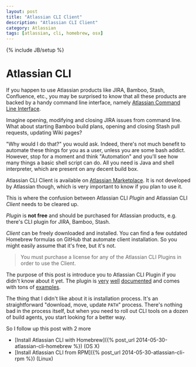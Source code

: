 ```yaml
---
layout: post
title: "Atlassian CLI Client"
description: "Atlassian CLI Client"
category: Atlassian
tags: [atlassian, cli, homebrew, osx]
---
```

{% include JB/setup %}

# Atlassian CLI
If you happen to use Atlassian products like JIRA, Bamboo, Stash, Confluence, etc., you may be surprised to know that all these products are backed by a handy command line interface, namely [Atlassian Command Line Interface](https://bobswift.atlassian.net/wiki/display/ACLI/Atlassian+Command+Line+Interface).

Imagine opening, modifying and closing JIRA issues from command line. What about starting Bamboo build plans, opening and closing Stash pull requests, updating Wiki pages?

"Why would I do that?" you would ask. Indeed, there's not much benefit to automate these things for you as a user, unless you are some bash addict. However, stop for a moment and think "Automation" and you'll see how many things a basic shell script can do. All you need is Java and shell interpreter, which are present on any decent build box.

Atlassian CLI Client is available on [Atlassian Marketplace](https://marketplace.atlassian.com/plugins/org.swift.atlassian.cli). It is not developed by Atlassian though, which is very important to know if you plan to use it.

This is where the confusion between Atlassian CLI _Plugin_ and Atlassian CLI _Client_ needs to be cleared up.

_Plugin_ is **not free** and should be purchased for Atlassian products, e.g. there's CLI plugin for JIRA, Bamboo, Stash.

_Client_ can be freely downloaded and installed. You can find a few outdated Homebrew formulas on GitHub that automate client installation. So you might easily assume that it's free, but it's not.

> You must purchase a license for any of the Atlassian CLI Plugins in order to use the Client.

The purpose of this post is introduce you to Atlassian CLI Plugin if you didn't know about it yet. The plugin is [very](https://bobswift.atlassian.net/wiki/display/ACLI/Atlassian+CLI+General+Documentation) [well](https://bobswift.atlassian.net/wiki/display/ACLI/Installation+and+Use) [documented](https://bobswift.atlassian.net/wiki/display/ACLI/How+to) and comes with tons of [examples](https://bobswift.atlassian.net/wiki/display/ACLI/Examples).

The thing that I didn't like about it is installation process. It's an straightforward "download, move, update `PATH`" process. There's nothing bad in the process itself, but when you need to roll out CLI tools on a dozen of build agents, you start looking for a better way.

So I follow up this post with 2 more

- [Install Atlassian CLI with Homebrew]({% post_url 2014-05-30-atlassian-cli-homebrew %}) (OS X)
- [Install Atlassian CLI from RPM]({% post_url 2014-05-30-atlassian-cli-rpm %}) (Linux)